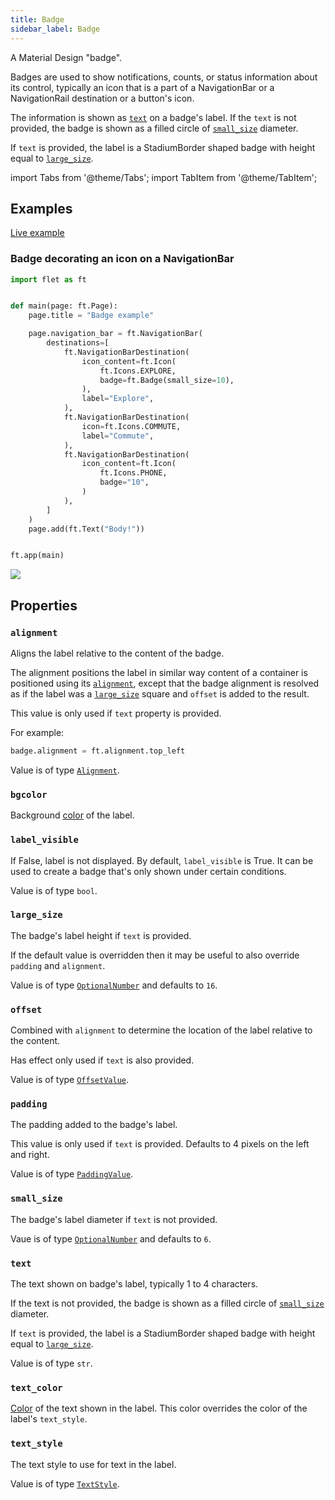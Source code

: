 ```yaml
---
title: Badge
sidebar_label: Badge
---
```


A Material Design "badge".

Badges are used to show notifications, counts, or status information about its control, typically an icon that is a part of a NavigationBar or a NavigationRail destination or a button's icon.

The information is shown as [`text`](/docs/reference/types/badge#text) on a badge's label. If the `text` is not provided, the badge is shown as a filled circle of [`small_size`](/docs/reference/types/badge#small_size) diameter.

If `text` is provided, the label is a StadiumBorder shaped badge with height equal to [`large_size`](#large_size).

import Tabs from '@theme/Tabs';
import TabItem from '@theme/TabItem';

## Examples

[Live example](https://flet-controls-gallery.fly.dev/displays/badge)

### Badge decorating an icon on a NavigationBar

<Tabs groupId="language">
  <TabItem value="python" label="Python" default>

```python
import flet as ft


def main(page: ft.Page):
    page.title = "Badge example"

    page.navigation_bar = ft.NavigationBar(
        destinations=[
            ft.NavigationBarDestination(
                icon_content=ft.Icon(
                    ft.Icons.EXPLORE,
                    badge=ft.Badge(small_size=10),
                ),
                label="Explore",
            ),
            ft.NavigationBarDestination(
                icon=ft.Icons.COMMUTE,
                label="Commute",
            ),
            ft.NavigationBarDestination(
                icon_content=ft.Icon(
                    ft.Icons.PHONE,
                    badge="10",
                )
            ),
        ]
    )
    page.add(ft.Text("Body!"))


ft.app(main)
```
  </TabItem>
</Tabs>

<img src="/img/docs/controls/badge/badge-navigation-bar.png" className="screenshot-50" />

## Properties

### `alignment`

Aligns the label relative to the content of the badge.

The alignment positions the label in similar way content of a container is positioned using its [`alignment`](/docs/controls/container#alignment), except that the badge alignment is resolved as if the label was a [`large_size`](/docs/controls/badge#large_size) square and `offset` is added to the result.

This value is only used if `text` property is provided.

For example:

```python
badge.alignment = ft.alignment.top_left
```

Value is of type [`Alignment`](/docs/reference/types/alignment).

### `bgcolor`

Background [color](/docs/reference/colors) of the label.

### `label_visible`

If False, label is not displayed. By default, `label_visible` is True. It can be used to create a badge that's only shown under certain conditions.

Value is of type `bool`.

### `large_size`

The badge's label height if `text` is provided.

If the default value is overridden then it may be useful to also override `padding` and `alignment`.

Value is of type [`OptionalNumber`](/docs/reference/types/aliases#optionalnumber)  and defaults to `16`. 

### `offset`

Combined with `alignment` to determine the location of the label relative to the content.

Has effect only used if `text` is also provided.

Value is of type [`OffsetValue`](/docs/reference/types/aliases#offsetvalue).

### `padding`

The padding added to the badge's label.

This value is only used if `text` is provided. Defaults to 4 pixels on the left and right.

Value is of type [`PaddingValue`](/docs/reference/types/aliases#paddingvalue).

### `small_size`

The badge's label diameter if `text` is not provided.

Vaue is of type [`OptionalNumber`](/docs/reference/types/aliases#optionalnumber) and defaults to `6`.

### `text`

The text shown on badge's label, typically 1 to 4 characters.

If the text is not provided, the badge is shown as a filled circle of [`small_size`](/docs/controls/badge#small_size) diameter. 

If `text` is provided, the label is a StadiumBorder shaped badge with height equal to [`large_size`](#large_size).

Value is of type `str`.

### `text_color`

[Color](/docs/reference/colors) of the text shown in the label. This color overrides the color of the label's `text_style`.

### `text_style`

The text style to use for text in the label.

Value is of type [`TextStyle`](/docs/reference/types/textstyle).